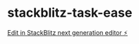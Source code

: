 # stackblitz-task-ease

[Edit in StackBlitz next generation editor ⚡️](https://stackblitz.com/~/github.com/prasantkumarsahu/stackblitz-task-ease)